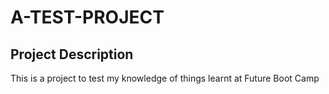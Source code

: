 # A-TEST-PROJECT

## Project Description
This is a project to test my knowledge of things learnt at Future Boot Camp
